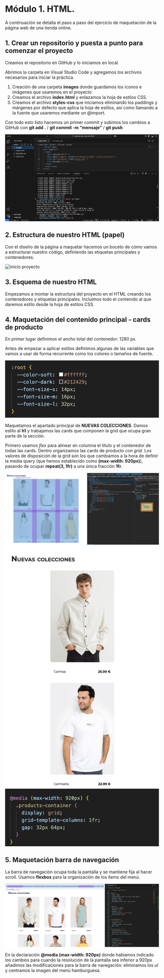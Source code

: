 # Módulo 1. HTML.

A continuación se detalla el paso a paso del ejercicio de maquetación de la página web de una tienda online.

## 1. Crear un repositorio y puesta a punto para comenzar el proyecto

Creamos el repositorio en GitHub y lo iniciamos en local.

Abrimos la carpeta en Visual Studio Code y agregamos los archivos necesarios para iniciar la práctica.

1. Creación de una carpeta **images** donde guardamos los iconos e imágenes que usaremos en el proyecto
2. Creamos el archivo **index.html** y enlazamos la hoja de estilos CSS.
3. Creamos el archivo **styles-css** que iniciamos eliminando los paddings y márgenes por defecto que aplica la hoja de estilos, así como llamando a la fuente que usaremos mediante un @import.

Con todo esto listo hacemos un primer commit y subimos los cambios a GitHub con **git add .** / **git commit -m “mensaje”** / **git push**

<img src="./images-readme/01_html_inicio.png" alt="inicio proyecto" title="inicio proyecto" />

## 2. Estructura de nuestro HTML (papel)

Con el diseño de la página a maquetar hacemos un boceto de cómo vamos a estructurar nuestro código, definiendo las etiquetas principales y contenedores.

<img src="./images-readme/02_html_boceto.png" alt="inicio proyecto" title="inicio proyecto" />

## 3. Esquema de nuestro HTML

Empezamos a montar la estructura del proyecto en el HTML creando los contenedores y etiquetas principales. Incluimos todo el contenido al que daremos estilo desde la hoja de estilos CSS.

## 4. Maquetación del contenido principal - cards de producto

En primer lugar definimos el ancho total del contenedor: 1280 px.

Antes de empezar a aplicar estilos definimos algunas de las variables que vamos a usar de forma recurrente como los colores o tamaños de fuente.

<img src="./images-readme/03_variables.png" alt="definición variables" title="definición variables" />

Maquetamos el apartado principal de **NUEVAS COLECCIONES**. Damos estilo al **h1** y trabajamos las cards que componen la grid que ocupa gran parte de la sección.

Primero usamos _flex_ para alinear en columna el título y el contenedor de todas las cards. Dentro organizamos las cards de producto con _grid_. Los valores de disposición de la grid son los que cambiamos a la hora de definir la media query (que hemos establecido como **(max-width: 920px)**), pasando de ocupar **repeat(3, 1fr)** a una única fracción **1fr**.

<img src="./images-readme/04_grid.png" alt="definición variables" title="definición variables" />
<img src="./images-readme/05_grid_responsive.png" alt="media query grid responsive" title="media query grid responsive" />

## 5. Maquetación barra de navegación

La barra de navegación ocupa toda la pantalla y se mantiene fija al hacer scroll. Usamos **flexbox** para la organización de los ítems del menú.

<img src="./images-readme/06_navbar.png" alt="barra de navegación" title="barra de navegación" />

En la declaración **@media (max-width: 920px)** donde habíamos indicado los cambios para cuando la resolución de la pantalla sea inferior a 920px añadimos las modificaciones para la barra de navegación: eliminamos los _ul_ y centramos la imagen del menú hamburguesa.
